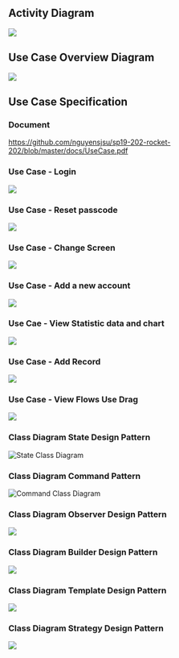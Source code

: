 ## Activity Diagram

![](ActivityDiagram_Check&AddRecord.png)

## Use Case Overview Diagram

![](UseCaseOverviewDiagram.png)

## Use Case Specification

### Document
https://github.com/nguyensjsu/sp19-202-rocket-202/blob/master/docs/UseCase.pdf

### Use Case - Login

![](Sequence%20Diagram_Login.png)

### Use Case - Reset passcode

![](Sequence%20Diagram_Reset%20Passcode.png)

### Use Case - Change Screen

![](Sequence_Diagram_Change_Screen.png)

### Use Case - Add a new account

![](Sequence%20Diagram_Add%20a%20new%20account.png)

### Use Cae - View Statistic data and chart

![](Sequence%20Diagram_View%20Chart.png)

### Use Case - Add Record

![](Sequence_Diagram_addRecord.png)

### Use Case - View Flows Use Drag

![](Sequence%20Diagram_ViewMyFlowsUseDrag.png)

### Class Diagram State Design Pattern

![State Class Diagram](StateClassDiagram.png)

### Class Diagram Command Pattern

![Command Class Diagram](Command_Decorator_Pattern.png)

### Class Diagram Observer Design Pattern

![](ObserverClassDiagram.png)

### Class Diagram Builder Design Pattern

![](ClassDiagram_BuilderPattern.png)

### Class Diagram Template Design Pattern

![](TemplateClassDiagram.png)

### Class Diagram Strategy Design Pattern

![](StrategyClassDiagram.png)
